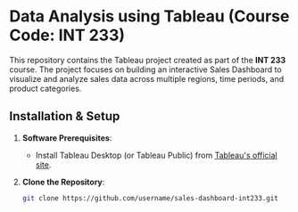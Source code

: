 # Data Analysis using Tableau (Course Code: INT 233)

This repository contains the Tableau project created as part of the **INT 233** course. The project focuses on building an interactive Sales Dashboard to visualize and analyze sales data across multiple regions, time periods, and product categories.



## Installation & Setup

1. **Software Prerequisites**:
   - Install Tableau Desktop (or Tableau Public) from [Tableau's official site](https://www.tableau.com/products/desktop).
   
2. **Clone the Repository**:
   ```bash
   git clone https://github.com/username/sales-dashboard-int233.git
